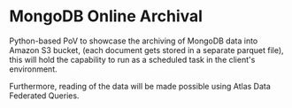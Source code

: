 # MongoDB Online Archival 

Python-based PoV to showcase the archiving of MongoDB data into Amazon S3 bucket, (each document gets stored in a separate parquet file), this will hold the capability to run as a scheduled task in the client's environment. 

Furthermore, reading of the data will be made possible using Atlas Data Federated Queries. 


